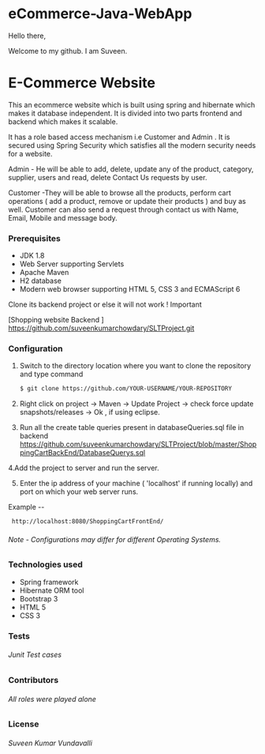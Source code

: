 # eCommerce-Java-WebApp
Hello there,

Welcome to my github. I am Suveen.

# E-Commerce Website
 This an ecommerce website which is built using spring and hibernate which makes it database independent. It is divided into two parts frontend and backend which makes it scalable.
 
 It has a role based access mechanism i.e Customer and Admin . It is secured using Spring Security which satisfies all the modern security needs for a website.
 
 Admin - He will be able to add, delete, update any of the product, category, supplier, users and read, delete Contact Us requests by user.
 
 Customer -They will be able to browse all the products, perform cart operations ( add a product, remove or update their products ) and buy as well. Customer can also send a request through contact us with Name, Email, Mobile and message body.
 
### Prerequisites
 - JDK 1.8
 - Web Server supporting Servlets
- Apache Maven
- H2 database
- Modern web browser supporting HTML 5, CSS 3 and ECMAScript 6


 Clone its backend project or else it will not work  ! Important

[Shopping website Backend ]    <https://github.com/suveenkumarchowdary/SLTProject.git>

### Configuration
1. Switch to the directory location where you want to clone the repository and type  command
    ```sh
    $ git clone https://github.com/YOUR-USERNAME/YOUR-REPOSITORY
    ```
    
2. Right click on project  -> Maven -> Update Project -> check force update snapshots/releases -> Ok  , if using eclipse.

3. Run all the create table queries present in databaseQueries.sql file in backend
<https://github.com/suveenkumarchowdary/SLTProject/blob/master/ShoppingCartBackEnd/DatabaseQuerys.sql>


4.Add the project to server and run the server.

5. Enter the ip address of your machine ( 'localhost' if running locally) and port on which your web server runs.

Example --
 ```sh
  http://localhost:8080/ShoppingCartFrontEnd/
```
###### Note - Configurations may differ for different Operating Systems.
### Technologies used 
- Spring framework
- Hibernate ORM tool
- Bootstrap 3
- HTML 5
- CSS 3

### Tests
###### Junit Test cases

### Contributors
###### All roles were played alone 

### License
###### Suveen Kumar Vundavalli


